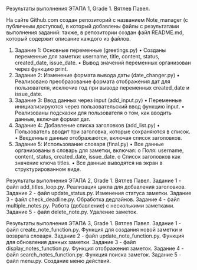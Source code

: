 Результаты выполнения ЭТАПА 1, Grade 1. Вятлев Павел.

На сайте Github.com создан репозиторий с названием Note_manager (с публичным доступом), в который добавлены файлы с результатами выполнения заданий:
также, в репозитории создан файл README.md, который содержит описание каждого из файлов.

1. Задание 1: Основные переменные (greetings.py)
•	Созданы переменные для заметки: username, title, content, status, created_date, issue_date.
•	Вывод значений переменных организован через функцию print.
2. Задание 2: Изменение формата вывода даты (date_changer.py)
•	Реализовано преобразование формата отображения дат для пользователя, исключив год при выводе переменных created_date и issue_date.
3. Задание 3: Ввод данных через input (add_input.py)
•	Переменные инициализируются через пользовательский ввод функцию input.
•	Реализованы подсказки для пользователя о том, как вводить данные, включая формат дат.
4. Задание 4: Добавление списка заголовков (add_list.py)
•	Пользователь вводит три заголовка, которые сохраняются в список.
•	Введенные данные отображаются, включая список заголовков.
5. Задание 5: Использование словаря (final.py)
•	Все данные организованы в словарь для заметки, включая:
o	Поля: username, content, status, created_date, issue_date.
o	Список заголовков как значение ключа titles.
•	Все данные выводятся на экран в структурированном виде.

Результаты выполнения ЭТАПА 2, Grade 1. Вятлев Павел.
Задание 1 - файл add_titles_loop.py.  Реализация цикла для добавления заголовков.
Задание 2 - файл update_status.py. Изменения статуса заметки.
Задание 3 - файл check_deadline.py. Обработка дедлайнов.
Задание 4 - файл multiple_notes.py. Работа (добавление) с несколькими заметками.
Задание 5 - файл delete_note.py. Удаление заметок.

Результаты выполнения ЭТАПА 3, Grade 1. Вятлев Павел.
Задание 1 - файл create_note_function.py.  Функция для создания новой заметки и возврата словаря.
Задание 2 - файл update_note_function.py. Функция для обновления данных заметки.
Задание 3 - файл display_notes_function.py. Функция отображения заметок.
Задание 4 - файл search_notes_function.py. Функция поиска заметок.
Задание 5 - файл menu.py. Создание меню действий.

